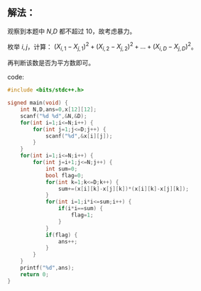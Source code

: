 ## 解法：

观察到本题中 $N$,$D$ 都不超过 $10$，故考虑暴力。

枚举 $i,j$，计算： $(X_{i,1}-X_{j,1})^2+(X_{i,2}-X_{j,2})^2+…+(X_{i,D}-X_{j,D})^2$。

再判断该数是否为平方数即可。

code:

```cpp
#include <bits/stdc++.h>

signed main(void) {
	int N,D,ans=0,x[12][12];
	scanf("%d %d",&N,&D);
	for(int i=1;i<=N;i++) {
		for(int j=1;j<=D;j++) {
			scanf("%d",&x[i][j]); 
		}
	}
	for(int i=1;i<=N;i++) {
		for(int j=i+1;j<=N;j++) {
			int sum=0;
			bool flag=0;
			for(int k=1;k<=D;k++) {
				sum+=(x[i][k]-x[j][k])*(x[i][k]-x[j][k]);
			}
			for(int i=1;i*i<=sum;i++) {
				if(i*i==sum) {
					flag=1;
				}
			}
			if(flag) {
				ans++;
			}
		}
	}
	printf("%d",ans);
    return 0;
}
```
